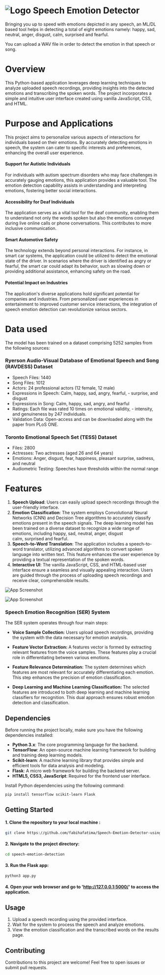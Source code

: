 
# ![Logo](static/spede3.jpg) **Sp**eech **E**motion **De**tector

Bringing you up to speed with emotions depicted in any speech, an ML/DL based tool helps in detecting a total of eight emotions namely: happy, sad, neutral, anger, disgust, calm, surprised and fearful.

You can upload a WAV file in order to detect the emotion in that 
speech or song.

# Overview
This Python-based application leverages deep learning techniques to analyze uploaded speech recordings, providing insights into the detected emotions and transcribing the spoken words. The project incorporates a simple and intuitive user interface created using vanilla JavaScript, CSS, and HTML.




# Purpose and Applications

This project aims to personalize various aspects of interactions for individuals based on their emotions. By accurately detecting emotions in speech, the system can cater to specific interests and preferences, enhancing the overall user experience.

#### Support for Autistic Individuals
For individuals with autism spectrum disorders who may face challenges in accurately gauging emotions, this application provides a valuable tool. The emotion detection capability assists in understanding and interpreting emotions, fostering better social interactions.

#### Accessibility for Deaf Individuals
The application serves as a vital tool for the deaf community, enabling them to understand not only the words spoken but also the emotions conveyed during live online calls or phone conversations. This contributes to more inclusive communication.

#### Smart Automotive Safety
The technology extends beyond personal interactions. For instance, in smart car systems, the application could be utilized to detect the emotional state of the driver. In scenarios where the driver is identified as angry or fearful, the smart car could adapt its behavior, such as slowing down or providing additional assistance, enhancing safety on the road.

#### Potential Impact on Industries
The application's diverse applications hold significant potential for companies and industries. From personalized user experiences in entertainment to improved customer service interactions, the integration of speech emotion detection can revolutionize various sectors.
# Data used
The model has been trained on a dataset comprising 5252 samples from the following sources:

### Ryerson Audio-Visual Database of Emotional Speech and Song (RAVDESS) Dataset
- Speech Files: 1440
- Song Files: 1012
- Actors: 24 professional actors (12 female, 12 male)
- Expressions in Speech: Calm, happy, sad, angry, fearful, - surprise, and disgust
- Expressions in Song: Calm, happy, sad, angry, and fearful
- Ratings: Each file was rated 10 times on emotional validity, - intensity, and genuineness by 247 individuals.
- Validation Data: Open-access and can be downloaded along with the paper from PLoS ONE.
### Toronto Emotional Speech Set (TESS) Dataset
- Files: 2800
- Actresses: Two actresses (aged 26 and 64 years)
- Emotions: Anger, disgust, fear, happiness, pleasant surprise, sadness, and neutral
- Audiometric Testing: Speeches have thresholds within the normal range
# Features

1. **Speech Upload**: Users can easily upload speech recordings through the user-friendly interface.
2. **Emotion Classification**: The system employs Convolutional Neural Networks (CNN) and Decision Tree algorithms to accurately classify emotions present in the speech signals. The deep learning model has been trained on a diverse dataset to recognize a wide range of emotions, including happy, sad, neutral, anger, disgust calm, surprised and fearful.
3. **Speech-to-Word Translation**: The application includes a speech-to-word translator, utilizing advanced algorithms to convert spoken language into written text. This feature enhances the user experience by providing a textual representation of the spoken words.
4. **Interactive UI**: The vanilla JavaScript, CSS, and HTML-based user interface ensure a seamless and visually appealing interaction. Users are guided through the process of uploading speech recordings and receive clear, comprehensible results.


![App Screenshot](static/screenshots/spede1.jpg)

![App Screenshot](static/screenshots/spede2.jpg)

### Speech Emotion Recognition (SER) System
The SER system operates through four main steps:

- **Voice Sample Collection:** Users upload speech recordings, providing the system with the data necessary for emotion analysis.

- **Feature Vector Extraction:** A features vector is formed by extracting relevant features from the voice samples. These features play a crucial role in differentiating between various emotions.

- **Feature Relevance Determination:** The system determines which features are most relevant for accurately differentiating each emotion. This step enhances the precision of emotion classification.

- **Deep Learning and Machine Learning Classification:** The selected features are introduced to both deep learning and machine learning classifiers for recognition. This dual approach ensures robust emotion detection and classification.

## Dependencies

Before running the project locally, make sure you have the following dependencies installed:

- **Python 3.x**: The core programming language for the backend.
- **TensorFlow**: An open-source machine learning framework for building and training deep learning models.
- **Scikit-learn**: A machine learning library that provides simple and efficient tools for data analysis and modeling.
- **Flask**: A micro web framework for building the backend server.
- **HTML5, CSS3, JavaScript**: Required for the frontend user interface.

Install Python dependencies using the following command:

```bash
pip install tensorflow scikit-learn Flask
```

## Getting Started

#### 1.  Clone the repository to your local machine :

```bash
git clone https://github.com/fabihafatima/Speech-Emotion-Detector-using-Deep-Learning.git
```
#### 2. Navigate to the project directory:

```bash
cd speech-emotion-detection
```
#### 3. Run the Flask app:
```bash
python3 app.py
```

#### 4. Open your web browser and go to 'http://127.0.0.1:5000/' to access the application.

## Usage

1. Upload a speech recording using the provided interface.
2. Wait for the system to process the speech and analyze emotions.
3. View the emotion classification and the transcribed words on the results page.

## Contributing
Contributions to this project are welcome! Feel free to open issues or submit pull requests.
